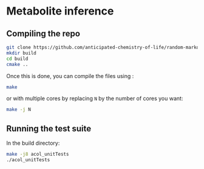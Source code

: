 # Metabolite inference

## Compiling the repo

```bash
git clone https://github.com/anticipated-chemistry-of-life/random-markov-field
mkdir build
cd build
cmake ..
```

Once this is done, you can compile the files using :

```bash
make
```

or with multiple cores by replacing `N` by the number of cores you want:

```bash
make -j N
```

## Running the test suite

In the build directory:

```bash
make -j8 acol_unitTests
./acol_unitTests
```
